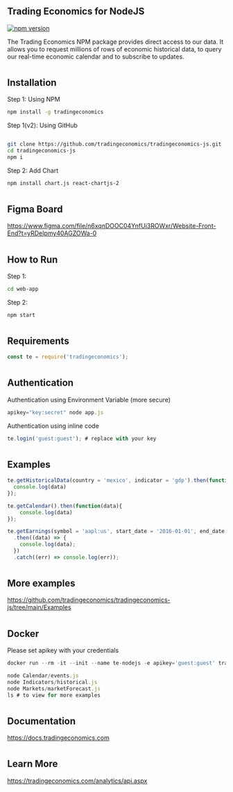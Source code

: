 ## Trading Economics for NodeJS

[![npm version](https://img.shields.io/npm/v/tradingeconomics.svg)](https://www.npmjs.com/package/tradingeconomics)

The Trading Economics NPM package provides direct access to our data. It allows you to request millions of rows of economic historical data, to query our real-time economic calendar and to subscribe to updates. 


#

## Installation

Step 1: Using NPM

```bash
npm install -g tradingeconomics
```

Step 1(v2): Using GitHub

```bash

git clone https://github.com/tradingeconomics/tradingeconomics-js.git
cd tradingeconomics-js
npm i
```
Step 2: Add Chart
```bash
npm install chart.js react-chartjs-2
```
#

## Figma Board

https://www.figma.com/file/n6xqnDOOC04YnfUi3ROWxr/Website-Front-End?t=yRDeIpmy40AGZOWa-0

#

## How to Run

Step 1:
```bash
cd web-app
```
Step 2:
```bash
npm start
```

#

## Requirements

```javascript
const te = require('tradingeconomics');
```

#

## Authentication

Authentication using Environment Variable (more secure)

```javascript
apikey="key:secret" node app.js
```

Authentication using inline code

```javascript
te.login('guest:guest'); # replace with your key
```

#

## Examples

```javascript
te.getHistoricalData(country = 'mexico', indicator = 'gdp').then(function(data){
  console.log(data)       
});
```

```javascript
te.getCalendar().then(function(data){
    console.log(data)       
});
```

```javascript
te.getEarnings(symbol = 'aapl:us', start_date = '2016-01-01', end_date = '2017-12-31')
  .then((data) => {
    console.log(data);
  })
  .catch((err) => console.log(err));
```

#

## More examples

https://github.com/tradingeconomics/tradingeconomics-js/tree/main/Examples

#

## Docker

Please set apikey with your credentials

```javascript
docker run --rm -it --init --name te-nodejs -e apikey='guest:guest' tradingeconomics/nodejs:latest sh
```

```javascript
node Calendar/events.js
node Indicators/historical.js
node Markets/marketForecast.js
ls # to view for more examples
```
#

## Documentation
https://docs.tradingeconomics.com

#

## Learn More

https://tradingeconomics.com/analytics/api.aspx



